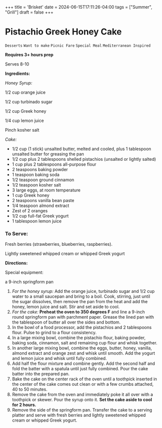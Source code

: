 +++
title = 'Brisket'
date = 2024-06-15T17:11:26-04:00
tags = ["Summer", "Grill"]
draft = false
+++
# Pistachio Greek Honey Cake

`Desserts` `Want to make` `Picnic Fare` `Special Meal` `Mediterranean Inspired`

**Requires 3+ hours prep** 

Serves 8-10

**Ingredients:**

_Honey Syrup:_

1/2 cup orange juice

1/2 cup turbinado sugar

1/2 cup Greek honey

1/4 cup lemon juice

Pinch kosher salt

_Cake:_

- 1/2 cup (1 stick) unsalted butter, melted and cooled, plus 1 tablespoon unsalted butter for greasing the pan
- 1/2 cup plus 2 tablespoons shelled pistachios (unsalted or lightly salted)
- 1 cup plus 2 tablespoons all-purpose flour
- 2 teaspoons baking powder
- 1 teaspoon baking soda
- 1/2 teaspoon ground cinnamon
- 1/2 teaspoon kosher salt
- 3 large eggs, at room temperature
- 1 cup Greek honey
- 2 teaspoons vanilla bean paste
- 1/4 teaspoon almond extract
- Zest of 2 oranges
- 1/2 cup full-fat Greek yogurt
- 1 tablespoon lemon juice

### To Serve:

Fresh berries (strawberries, blueberries, raspberries). 

Lightly sweetened whipped cream or whipped Greek yogurt

**Directions:**

Special equipment:

a 9-inch springform pan

1. _For the honey syrup:_ Add the orange juice, turbinado sugar and 1/2 cup water to a small saucepan and bring to a boil. Cook, stirring, just until the sugar dissolves, then remove the pan from the heat and add the honey, lemon juice and salt. Stir and set aside to cool.
2. _For the cake:_ **Preheat the oven to 350 degrees F** and line a 9-inch round springform pan with parchment paper. Grease the lined pan with the tablespoon of butter all over the sides and bottom.
3. In the bowl of a food processor, add the pistachios and 2 tablespoons flour. Pulse to grind to a flour consistency.
4. In a large mixing bowl, combine the pistachio flour, baking powder, baking soda, cinnamon, salt and remaining cup flour and whisk together.
5. In another large mixing bowl, combine the eggs, butter, honey, vanilla, almond extract and orange zest and whisk until smooth. Add the yogurt and lemon juice and whisk until fully combined.
6. Add half the flour mixture and combine gently. Add the second half and fold the batter with a spatula until just fully combined. Pour the cake batter into the prepared pan.
7. Bake the cake on the center rack of the oven until a toothpick inserted in the center of the cake comes out clean or with a few crumbs attached, 40 to 50 minutes.
8. Remove the cake from the oven and immediately poke it all over with a toothpick or skewer. Pour the syrup onto it. **Set the cake aside to cool for 2 hours.**
9. Remove the side of the springform pan. Transfer the cake to a serving platter and serve with fresh berries and lightly sweetened whipped cream or whipped Greek yogurt.
